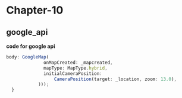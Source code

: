 # Chapter-10
## google_api

**code for google api**
```js
body: GoogleMap(
              onMapCreated: _mapcreated,
              mapType: MapType.hybrid,
              initialCameraPosition:
                  CameraPosition(target: _location, zoom: 13.0),
            )));
  }

```

